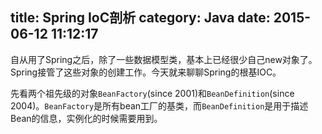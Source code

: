 title: Spring IoC剖析
category: Java
date: 2015-06-12 11:12:17
---

自从用了Spring之后，除了一些数据模型类，基本上已经很少自己new对象了。Spring接管了这些对象的创建工作。今天就来聊聊Spring的根基IOC。
<!-- more -->

先看两个祖先级的对象`BeanFactory`(since 2001)和`BeanDefinition`(since 2004)。`BeanFactory`是所有bean工厂的基类，而`BeanDefinition`是用于描述Bean的信息，实例化的时候需要用到。  


